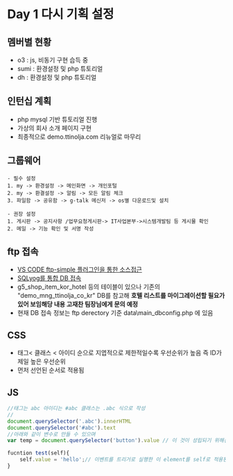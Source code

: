 # Day  1 다시 기획 설정

## 멤버별 현황
 - o3 : js, 비동기 구현 습득 중
 - sumi : 환경설정 및 php 튜토리얼
 - dh : 환경설정 및 php 튜토리얼

## 인턴십 계획

- php mysql 기반 튜토리얼 진행
- 가상의 회사 소개 페이지 구현
- 최종적으로 demo.ttinolja.com 리뉴얼로 마무리


## 그룹웨어

    - 필수 설정
    1. my -> 환경설정 -> 메인화면 -> 개인포털
    2. my -> 환결설정 -> 알림 -> 모든 알림 체크 
    3. 파일함 -> 공유함 -> g-talk 메신저 -> os별 다운로드및 설치

    - 권장 설정 
    1. 게시판 -> 공지사항 /업무요청게시판-> IT사업본부->시스템개발팀 등 게시물 확인
    2. 메일 -> 기능 확인 및 서명 작성

## ftp 접속

- [VS CODE ftp-simple 플러그인을 통한 소스접근](https://www.manualfactory.net/10964)
- [SQLyog를 통합 DB 접속](https://offbyone.tistory.com/28)
- g5_shop_item_kor_hotel 등의 테이블이 있으나 기존의 "demo_mng_ttinolja_co_kr" DB를 참고해 **호텔 리스트를 마이그레이션할 필요가 있어 보임해당 내용 고재찬 팀장님에게 문의 예정**
- 현재 DB 접속 정보는 ftp derectory 기준 data\main_dbconfig.php 에 있음


## CSS
- 태그< 클래스 < 아이디 순으로 지엽적으로 제한적일수록 우선순위가 높음 즉 ID가 제일 높은 우선순위
- 먼저 선언된 순서로 적용됨
## JS 

```javascript
//태그는 abc 아이디는 #abc 클래스는 .abc 식으로 작성
//
document.querySelector('.abc').innerHTML 
document.querySelector('#abc').text
//아래와 같이 변수로 만들 수 있으며
var temp = document.querySelector('button').value // 이 것이 성립되기 위해선 반드시 value가 사용가능한 태그일 것

fucntion test(self){
    self.value = 'hello';// 이벤트를 트리거로 실행한 이 element를 self로 적용된다
}

```